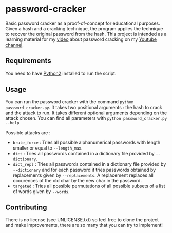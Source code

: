 # password-cracker
Basic password cracker as a proof-of-concept for educational purposes. Given a hash and a cracking technique, the program applies the technique to recover the original password from the hash. This project is intended as a learning material for my [video](https://www.youtube.com/watch?v=Z8nGpUOQPaA&feature=youtu.be) about password cracking on my [Youtube channel](https://www.youtube.com/channel/UCMzZh0q-rcd9yDEOTXAH90g).

## Requirements

You need to have [Python2](https://www.python.org/downloads/release/python-2716/) installed to run the script.

## Usage

You can run the password cracker with the command `python password_cracker.py`. It takes two positional arguments : the hash to crack and the attack to run. It takes different optional arguments depending on the attack chosen. You can find all parameters with `python password_cracker.py --help`

Possible attacks are :
- `brute_force` : Tries all possible alphanumerical passwords with length smaller or equal to `--length_max`.
- `dict` : Tries all passwords contained in a dictionary file provided by `--dictionary`.
- `dict_repl` : Tries all passwords contained in a dictionary file provided by `--dictionary` and for each password it tries passwords obtained by replacements given by `--replacements`. A replacement replaces all occurences of the old char by the new char in the password.
- `targeted` : Tries all possible permutations of all possible subsets of a list of words given by `--words`.

## Contributing

There is no license (see UNLICENSE.txt) so feel free to clone the project and make improvements, there are so many that you can try to implement!
